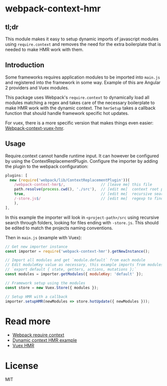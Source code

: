 # webpack-context-hmr

## tl;dr
This module makes it easy to setup dynamic imports of javascript modules using 
`require.context` and removes the need for the extra boilerplate that is needed to make HMR work with them.

## Introduction
Some frameworks requires application modules to be imported into `main.js` and registered into the framework in some way. Example of this are Angular 2 providers and Vuex modules.

This package uses Webpack's `require.context` to dynamically load all modules matching a regex and takes care of the necessary boilerplate to make HMR work with the dynamic context. The `hmrSetup` takes a callback function that should handle framework specific hot updates.

For vuex, there is a more specific version that makes things even easier: [Webpack-context-vuex-hmr](https://github.com/presidenten/webpack-context-vuex-hmr).

## Usage
Require.context cannot handle runtime input. It can however be configured by using the ContextReplacementPlugin.
Configure the importer by adding the plugin to the webpack configuration:
```javascript
plugins: [
  new (require('webpack/lib/ContextReplacementPlugin'))(
    /webpack-context-hmr$/,                // [leave me] this file
    path.resolve(process.cwd(), './src'),  // [edit me]  context root path
    true,                                  // [edit me]  recursive search
    /-store.js$/                           // [edit me]  regexp to find modules
    ),
],
```
In this example the importer will look in `<project-path>/src` using recursive search through folders, looking for files ending with `-store.js`. This should be edited to match the projects naming conventions. 


Then in `main.js` (example with Vuex):
```javascript
// Get new importer instance
const importer = require('webpack-context-hmr').getNewInstance();

// Import all modules and get `module.default` from each module
// Edit moduleKey value as necessary, this example imports from modules using:
// `export default { state, getters, actions, mutations };`
const modules = importer.getModules({ moduleKey: 'default' });

// Framework setup using the modules
const store = new Vuex.Store({ modules });

// Setup HMR with a callback
importer.setupHMR(newModules => store.hotUpdate({ newModules }));
```

# Read more
- [Webpack require context](https://webpack.github.io/docs/context.html)
- [Dynamic context HMR example](https://github.com/AlexLeung/webpack-hot-module-reload-with-context-example)
- [Vuex HMR](https://vuex.vuejs.org/en/hot-reload.html)

# License
MIT
